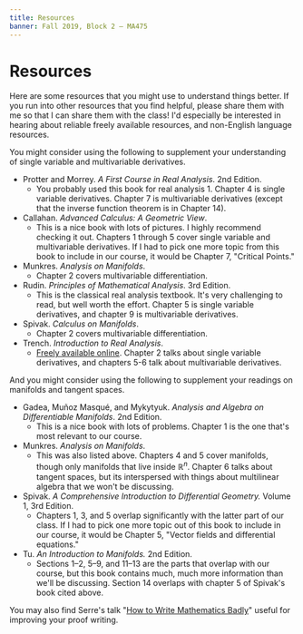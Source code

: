 ```yaml
---
title: Resources
banner: Fall 2019, Block 2 — MA475
---
```


# Resources

Here are some resources that you might use to understand things better. If you run into other resources that you find helpful, please share them with me so that I can share them with the class! I'd especially be interested in hearing about reliable freely available resources, and non-English language resources.

You might consider using the following to supplement your understanding of single variable and multivariable derivatives.

* Protter and Morrey. *A First Course in Real Analysis*. 2nd Edition.
    * You probably used this book for real analysis 1. Chapter 4 is single variable derivatives. Chapter 7 is multivariable derivatives (except that the inverse function theorem is in Chapter 14).
* Callahan. *Advanced Calculus: A Geometric View*.
    * This is a nice book with lots of pictures. I highly recommend checking it out. Chapters 1 through 5 cover single variable and multivariable derivatives. If I had to pick one more topic from this book to include in our course, it would be Chapter 7, "Critical Points."
* Munkres. *Analysis on Manifolds*.
    * Chapter 2 covers multivariable differentiation.
* Rudin. *Principles of Mathematical Analysis*. 3rd Edition.
    * This is the classical real analysis textbook. It's very challenging to read, but well worth the effort. Chapter 5 is single variable derivatives, and chapter 9 is multivariable derivatives.
* Spivak. *Calculus on Manifolds*.
    * Chapter 2 covers multivariable differentiation.
* Trench. *Introduction to Real Analysis*.
    * [Freely available online](https://digitalcommons.trinity.edu/mono/7/). Chapter 2 talks about single variable derivatives, and chapters 5-6 talk about multivariable derivatives.  

And you might consider using the following to supplement your readings on manifolds and tangent spaces.

* Gadea, Muñoz Masqué, and Mykytyuk. *Analysis and Algebra on Differentiable Manifolds*. 2nd Edition.
    * This is a nice book with lots of problems. Chapter 1 is the one that's most relevant to our course.
* Munkres. *Analysis on Manifolds*.
    * This was also listed above. Chapters 4 and 5 cover manifolds, though only manifolds that live inside $\mathbb{R}^n$. Chapter 6 talks about tangent spaces, but its interspersed with things about multilinear algebra that we won't be discussing.
* Spivak. *A Comprehensive Introduction to Differential Geometry.* Volume 1, 3rd Edition.
    * Chapters 1, 3, and 5 overlap significantly with the latter part of our class. If I had to pick one more topic out of this book to include in our course, it would be Chapter 5, "Vector fields and differential equations."
* Tu. *An Introduction to Manifolds.* 2nd Edition.
    * Sections 1–2, 5–9, and 11–13 are the parts that overlap with our course, but this book contains much, much more information than we'll be discussing. Section 14 overlaps with chapter 5 of Spivak's book cited above.

You may also find Serre's talk "[How to Write Mathematics Badly](https://www.youtube.com/watch?v=tJZpdXWm4Gg)" useful for improving your proof writing. 
